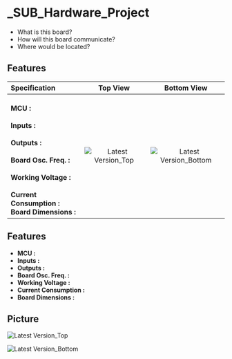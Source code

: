 # _SUB_Hardware_Project

- What is this board? 
- How will this board communicate?
- Where would be located?

## Features

|Specification|Top View|Bottom View|
|:---|:---:|:---:|
|<br>__MCU :__<br><br>__Inputs :__<br><br>__Outputs :__<br><br>__Board Osc. Freq. :__<br><br>__Working Voltage :__<br><br>__Current Consumption :__<br>__Board Dimensions :__<br>|![Latest Version_Top](https://github.com/mend0z0)|![Latest Version_Bottom](https://github.com/mend0z0)|

## Features

- __MCU :__ 
- __Inputs :__ 
- __Outputs :__ 
- __Board Osc. Freq. :__ 
- __Working Voltage :__
- __Current Consumption :__
- __Board Dimensions :__

## Picture

![Latest Version_Top](https://github.com/mend0z0)

![Latest Version_Bottom](https://github.com/mend0z0)